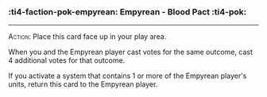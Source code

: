 ### :ti4-faction-pok-empyrean: __Empyrean - Blood Pact__ :ti4-pok:

---
<span style="font-variant:small-caps;">Action</span>: Place this card face up in your play area.

When you and the Empyrean player cast votes for the same outcome, cast 4 additional votes for that outcome.

If you activate a system that contains 1 or more of the Empyrean player's units, return this card to the Empyrean player.